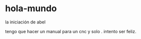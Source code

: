 # hola-mundo
la iniciación de abel 

tengo que hacer un manual  para un cnc y solo .
intento ser feliz.
